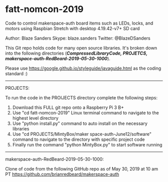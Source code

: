 # fatt-nomcon-2019
Code to control makerspace-auth board items such as LEDs, locks, and motors using Raspbian Stretch with desktop 4.19.42-v7+ SD card

Author: Blaze Sanders Skype: blaze.sanders Twitter: @BlazeDSanders

This Git repo holds code for many open source libraries. It's broken down into the following directories (***CompressedLibraryCode, PROJETCS, makerspace-auth-RedBeard-2019-05-30-1000***). 

Please use https://google.github.io/styleguide/javaguide.html as the coding standard :)

***
PROJECTS:

To run the code in the PROIJECTS directory complete the following steps:
1. Download this FULL git repo onto a Raspberry Pi 3 B+  
2. Use "cd fatt-nomcon-2019" Linux terminal command to navigate to the highest level directory
3. Use "python install.py" command to auto install on the necessary libraries
4. Use "cd PROJECTS/MintyBox/maker space-auth-June12/software" command to navigate to the directory with specific project code
5. Finally run the command "python MintyBox.py" to start software running

***
makerspace-auth-RedBeard-2019-05-30-1000:

Clone of code from the following GitHub repo as of May 30, 2019 at 10 am PT
https://github.com/brianredbeard/makerspace-auth
